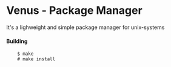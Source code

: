 # Venus - Package Manager

It's a lighweight and simple package manager for unix-systems

#### Building
```
	$ make
	# make install
```
